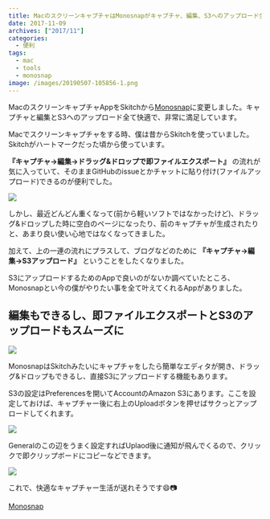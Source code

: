 ```yaml
---
title: MacのスクリーンキャプチャはMonosnapがキャプチャ、編集、S3へのアップロード全て快適で最高だったのでSkitchから乗り換え
date: 2017-11-09
archives: ["2017/11"]
categories:
  - 便利
tags:
  - mac
  - tools
  - monosnap
image: /images/20190507-105856-1.png
---
```

MacのスクリーンキャプチャAppをSkitchから[Monosnap](https://monosnap.com/welcome)に変更しました。キャプチャと編集とS3へのアップロード全て快適で、非常に満足しています。

<!--more-->

Macでスクリーンキャプチャをする時、僕は昔からSkitchを使っていました。Skitchがハートマークだった頃から使っています。

**『キャプチャ→編集→ドラッグ&ドロップで即ファイルエクスポート』** の流れが気に入っていて、そのままGitHubのissueとかチャットに貼り付け(ファイルアップロード)できるのが便利でした。

![](/images/kap20171109.gif)

しかし、最近どんどん重くなって(前から軽いソフトではなかったけど)、ドラッグ&ドロップした時に空白のページになったり、前のキャプチャが生成されたりと、あまり良い使い心地ではなくなってきました。

加えて、上の一連の流れにプラスして、ブログなどのために **『キャプチャ→編集→S3アップロード』** ということをしたくなりました。

S3にアップロードするためのAppで良いのがないか調べていたところ、Monosnapとい今の僕がやりたい事を全て叶えてくれるAppがありました。

## 編集もできるし、即ファイルエクスポートとS3のアップロードもスムーズに

![](/images/Kapture_2017-11-09_at_11.42.42.gif)

MonosnapはSkitchみたいにキャプチャをしたら簡単なエディタが開き、ドラッグ&ドロップもできるし、直接S3にアップロードする機能もあります。

S3の設定はPreferencesを開いてAccountのAmazon S3にあります。ここを設定しておけば、キャプチャー後に右上のUploadボタンを押せばサクっとアップロードしてくれます。

![](/images/2017-11-09_11-44-50.png)

Generalのこの辺をうまく設定すればUplaod後に通知が飛んでくるので、クリックで即クリップボードにコピーなどできます。

![](/images/2017-11-09_11-49-02.png)

これで、快適なキャプチャー生活が送れそうです😄📷

[Monosnap](https://monosnap.com/welcome)
